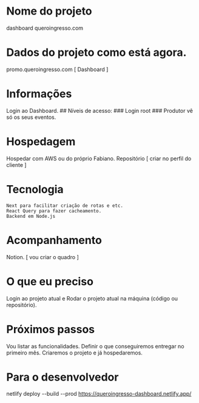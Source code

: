 # Nome do projeto

dashboard queroingresso.com

# Dados do projeto como está agora.

promo.queroingresso.com [ Dashboard ]

# Informações

Login ao Dashboard. ## Níveis de acesso: ### Login root ### Produtor vê só os seus eventos.

# Hospedagem

Hospedar com AWS ou do próprio Fabiano.
Repositório [ criar no perfil do cliente ]

# Tecnologia

    Next para facilitar criação de rotas e etc.
    React Query para fazer cacheamento.
    Backend em Node.js

# Acompanhamento

Notion. [ vou criar o quadro ]

# O que eu preciso

Login ao projeto atual e Rodar o projeto atual na máquina (código ou repositório).

# Próximos passos

Vou listar as funcionalidades.
Definir o que conseguiremos entregar no primeiro mês.
Criaremos o projeto e já hospedaremos.

# Para o desenvolvedor

netlify deploy --build --prod
https://queroingresso-dashboard.netlify.app/
